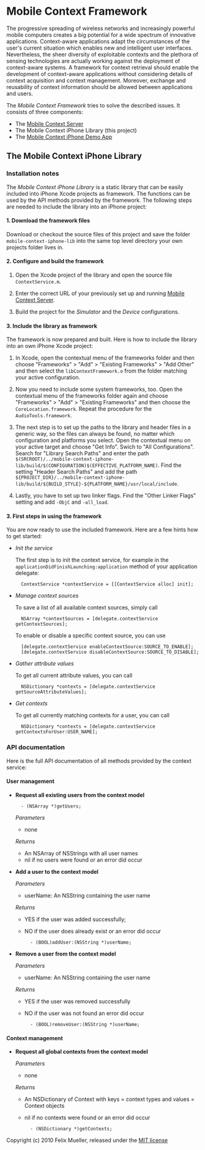 Mobile Context Framework
========================

The progressive spreading of wireless networks and increasingly powerful mobile computers creates a big potential for a wide spectrum of innovative applications. Context-aware applications adapt the circumstances of the user's current situation which enables new and intelligent user interfaces. Nevertheless, the sheer diversity of exploitable contexts and the plethora of sensing technologies are actually working against the deployment of context-aware systems. A framework for context retrieval should enable the development of context-aware applications without considering details of context acquisition and context management. Moreover, exchange and reusability of context information should be allowed between applications and users.

The *Mobile Context Framework* tries to solve the described issues. It consists of three components:

* The [Mobile Context Server](http://github.com/flxmllr/mobile-context-server/)
* The Mobile Context iPhone Library (this project)
* The [Mobile Context iPhone Demo App](http://github.com/flxmllr/mobile-context-iphone-demo/)

The Mobile Context iPhone Library
---------------------------------

### Installation notes ###

The *Mobile Context iPhone Library* is a static library that can be easily included into iPhone Xcode projects as framework. The functions can be used by the API methods provided by the framework. The following steps are needed to include the library into an iPhone project:

#### 1. Download the framework files ####

Download or checkout the source files of this project and save the folder `mobile-context-iphone-lib` into the same top level directory your own projects folder lives in.

#### 2. Configure and build the framework ####

1. Open the Xcode project of the library and open the source file `ContextService.m`.

2. Enter the correct URL of your previously set up and running [Mobile Context Server](http://github.com/flxmllr/mobile-context-server/).

3. Build the project for the *Simulator* and the *Device* configurations.

#### 3. Include the library as framework ####

The framework is now prepared and built. Here is how to include the library into an own iPhone Xcode project:

1. In Xcode, open the contextual menu of the frameworks folder and then choose "Frameworks" > "Add" > "Existing Frameworks" > "Add Other" and then select the `libContextFramework.o` from the folder matching your active configuration.

2. Now you need to include some system frameworks, too. Open the contextual menu of the frameworks folder again and choose "Frameworks" > "Add" > "Existing Frameworks" and then choose the `CoreLocation.framework`. Repeat the procedure for the `AudioTools.framework`.

3. The next step is to set up the paths to the library and header files in a generic way, so the files can always be found, no matter which configuration and platforms you select. Open the contextual menu on your active target and choose "Get Info". Swich to "All Configurations". Search for "Library Search Paths" and enter the path `$(SRCROOT)/../mobile-context-iphone-lib/build/$(CONFIGURATION)$(EFFECTIVE_PLATFORM_NAME)`. Find the setting "Header Search Paths" and add the path `${PROJECT_DIR}/../mobile-context-iphone-lib/build/${BUILD_STYLE}-${PLATFORM_NAME}/usr/local/include`.

4. Lastly, you have to set up two linker flags. Find the "Other Linker Flags" setting and add `-ObjC` and `-all_load`.

#### 3. First steps in using the framework ####

You are now ready to use the included framework. Here are a few hints how to get started:

* *Init the service*

	The first step is to init the context service, for example in the `applicationDidFinishLaunching:application` method of your application delegate:

		ContextService *contextService = [[ContextService alloc] init];

* *Manage context sources*

	To save a list of all available context sources, simply call

		NSArray *contextSources = [delegate.contextService getContextSources];

	To enable or disable a specific context source, you can use

		[delegate.contextService enableContextSource:SOURCE_TO_ENABLE];
		[delegate.contextService disableContextSource:SOURCE_TO_DISABLE];

* *Gather attribute values*

	To get all current attribute values, you can call

		NSDictionary *contexts = [delegate.contextService getSourceAttributeValues];


* *Get contexts*

	To get all currently matching contexts for a user, you can call
	
		NSDictionary *contexts = [delegate.contextService getContextsForUser:USER_NAME];

### API documentation ###

Here is the full API documentation of all methods provided by the context service:

#### User management ####

* **Request all existing users from the context model**

		- (NSArray *)getUsers;

	*Parameters*
	* none

	*Returns*
	* An NSArray of NSStrings with all user names
	* nil if no users were found or an error did occur




		
* **Add a user to the context model**

	*Parameters*
	* userName: An NSString containing the user name
		
	*Returns*
	* YES if the user was added successfully;
	* NO if the user does already exist or an error did occur
	
			- (BOOL)addUser:(NSString *)userName;

* **Remove a user from the context model**

	*Parameters*
	* userName: An NSString containing the user name

	*Returns*
	* YES if the user was removed successfully
	* NO if the user was not found an error did occur

			- (BOOL)removeUser:(NSString *)userName;

#### Context management ####

* **Request all global contexts from the context model**

 	*Parameters*
	* none

 	*Returns*
 	* An NSDictionary of Context with keys = context types and values = Context objects
	* nil if no contexts were found or an error did occur

			- (NSDictionary *)getContexts;

Copyright (c) 2010 Felix Mueller, released under the [MIT license](http://github.com/flxmllr/mobile-context-iphone-lib/blob/master/MIT-LICENSE)

